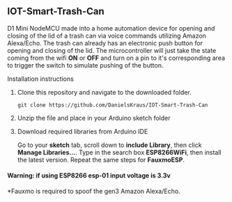 ## IOT-Smart-Trash-Can
D1 Mini NodeMCU made into a home automation device for opening and closing of the lid of a trash can via voice commands utilizing Amazon Alexa/Echo.  The trash can already has an electronic push button for opening and closing of the lid.  The microcontroller will just take the state coming from the wifi **ON** or **OFF** and turn on a pin to it's corresponding area to trigger the switch to simulate pushing of the button.  

Installation instructions
  1. Clone this repository and navigate to the downloaded folder.
  
      ```git clone https://github.com/DanielsKraus/IOT-Smart-Trash-Can```
  
  2. Unzip the file and place in your Arduino sketch folder
      
  3. Download required libraries from Arduino IDE
  
      Go to your **sketch** tab, scroll down to **include Library**, then click **Manage Libraries...**. Type in the search box **ESP8266WiFi**, then install the latest version. Repeat the same steps for **FauxmoESP**.
      
      
      
#### Warning: if using ESP8266 esp-01 input voltage is 3.3v

*Fauxmo is required to spoof the gen3 Amazon Alexa/Echo.
